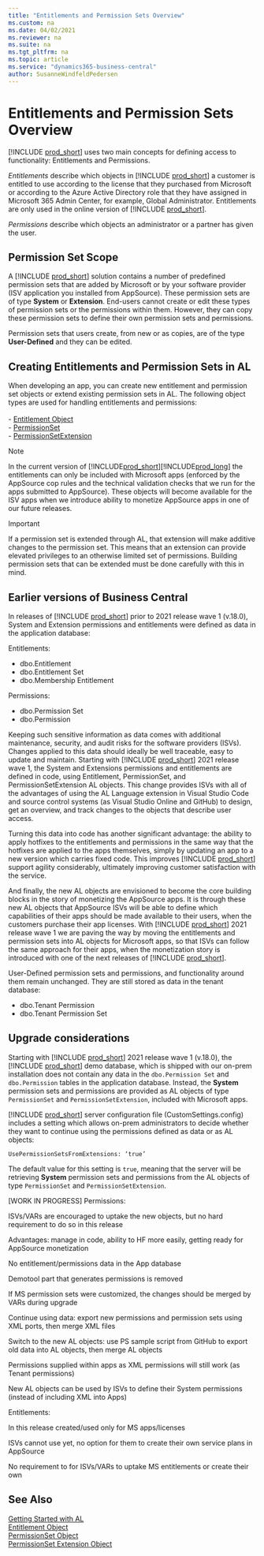 ```yaml
---
title: "Entitlements and Permission Sets Overview"
ms.custom: na
ms.date: 04/02/2021
ms.reviewer: na
ms.suite: na
ms.tgt_pltfrm: na
ms.topic: article
ms.service: "dynamics365-business-central"
author: SusanneWindfeldPedersen
---
```


# Entitlements and Permission Sets Overview

[!INCLUDE [prod_short](includes/prod_short.md)] uses two main concepts for defining access to functionality: Entitlements and Permissions.

*Entitlements* describe which objects in [!INCLUDE [prod_short](includes/prod_short.md)] a customer is entitled to use according to the license that they purchased from Microsoft or according to the Azure Active Directory role that they have assigned in Microsoft 365 Admin Center, for example, Global Administrator. Entitlements are only used in the online version of [!INCLUDE [prod_short](includes/prod_short.md)]. 

*Permissions* describe which objects an administrator or a partner has given the user.

## Permission Set Scope

A [!INCLUDE [prod_short](includes/prod_short.md)] solution contains a number of predefined permission sets that are added by Microsoft or by your software provider (ISV application you installed from AppSource). These permission sets are of type **System** or **Extension**. End-users cannot create or edit these types of permission sets or the permissions within them. However, they can copy these permission sets to define their own permission sets and permissions.

Permission sets that users create, from new or as copies, are of the type **User-Defined** and they can be edited.

## Creating Entitlements and Permission Sets in AL

When developing an app, you can create new entitlement and permission set objects or extend existing permission sets in AL. The following object types are used for handling entitlements and permissions:<br>  
    - [Entitlement Object](devenv-entitlement-object.md)  
    - [PermissionSet](devenv-permissionset-object.md)  
    - [PermissionSetExtension](devenv-permissionset-ext-object.md)


> [!NOTE]  
> In the current version of [!INCLUDE[prod_short](includes/d365fin_long_md.md)][!INCLUDE[prod_long](includes/prod_long.md)] the entitlements can only be included with Microsoft apps (enforced by the AppSource cop rules and the technical validation checks that we run for the apps submitted to AppSource). These objects will become available for the ISV apps when we introduce ability to monetize AppSource apps in one of our future releases. 

> [!IMPORTANT]  
> If a permission set is extended through AL, that extension will make additive changes to the permission set. This means that an extension can provide elevated privileges to an otherwise limited set of permissions. Building permission sets that can be extended must be done carefully with this in mind.
<!-- From security review, we need to call out the trust model that lies in the modeling of entitlements and permissions -->

## Earlier versions of Business Central

In releases of [!INCLUDE [prod_short](includes/prod_short.md)] prior to 2021 release wave 1 (v.18.0), System and Extension permissions and entitlements were defined as data in the application database: 

Entitlements: 
  - dbo.Entitlement
  - dbo.Entitlement Set
  - dbo.Membership Entitlement

Permissions:
  - dbo.Permission Set
  - dbo.Permission

Keeping such sensitive information as data comes with additional maintenance, security, and audit risks for the software providers (ISVs). Changes applied to this data should ideally be well traceable, easy to update and maintain. Starting with [!INCLUDE [prod_short](includes/prod_short.md)] 2021 release wave 1, the System and Extensions permissions and entitlements are defined in code, using Entitlement, PermissionSet, and PermissionSetExtension AL objects. This change provides ISVs with all of the advantages of using the AL Language extension in Visual Studio Code and source control systems (as Visual Studio Online and GitHub) to design, get an overview, and track changes to the objects that describe user access. 

Turning this data into code has another significant advantage: the ability to apply hotfixes to the entitlements and permissions in the same way that the hotfixes are applied to the apps themselves, simply by updating an app to a new version which carries fixed code. This improves [!INCLUDE [prod_short](includes/prod_short.md)] support agility considerably, ultimately improving customer satisfaction with the service.

And finally, the new AL objects are envisioned to become the core building blocks in the story of monetizing the AppSource apps. It is through these new AL objects that AppSource ISVs will be able to define which capabilities of their apps should be made available to their users, when the customers purchase their app licenses. With [!INCLUDE [prod_short](includes/prod_short.md)] 2021 release wave 1 we are paving the way by moving the entitlements and permission sets into AL objects for Microsoft apps, so that ISVs can follow the same approach for their apps, when the monetization story is introduced with one of the next releases of [!INCLUDE [prod_short](includes/prod_short.md)].

User-Defined permission sets and permissions, and functionality around them remain unchanged. They are still stored as data in the tenant database: 

- dbo.Tenant Permission
- dbo.Tenant Permission Set

## Upgrade considerations

Starting with [!INCLUDE [prod_short](includes/prod_short.md)] 2021 release wave 1 (v.18.0), the [!INCLUDE [prod_short](includes/prod_short.md)] demo database, which is shipped with our on-prem installation does not contain any data in the `dbo.Permission Set` and `dbo.Permission` tables in the application database. Instead, the **System** permission sets and permissions are provided as AL objects of type `PermissionSet` and `PermissionSetExtension`, included with Microsoft apps. 

[!INCLUDE [prod_short](includes/prod_short.md)] server configuration file (CustomSettings.config) includes a setting which allows on-prem administrators to decide whether they want to continue using the permissions defined as data or as AL objects: 

```
UsePermissionSetsFromExtensions: ‘true’
```

The default value for this setting is `true`, meaning that the server will be retrieving **System** permission sets and permissions from the AL objects of type `PermissionSet` and `PermissionSetExtension`. 


[WORK IN PROGRESS] Permissions:

ISVs/VARs are encouraged to uptake the new objects, but no hard requirement to do so in this release

Advantages: manage in code, ability to HF more easily, getting ready for AppSource monetization

No entitlement/permissions data in the App database 

Demotool part that generates permissions is removed  

If MS permission sets were customized, the changes should be merged by VARs during upgrade

Continue using data: export new permissions and permission sets using XML ports, then merge XML files

Switch to the new AL objects: use PS sample script from GitHub to export old data into AL objects, then merge AL objects 

Permissions supplied within apps as XML permissions will still work (as Tenant permissions)

New AL objects can be used by ISVs to define their System permissions (instead of including XML into Apps)

Entitlements: 

In this release created/used only for MS apps/licenses

ISVs cannot use yet, no option for them to create their own service plans in AppSource

No requirement to for ISVs/VARs to uptake MS entitlements or create their own



## See Also

[Getting Started with AL](devenv-get-started.md)  
[Entitlement Object](devenv-entitlement-object.md)  
[PermissionSet Object](devenv-permissionset-object.md)  
[PermissionSet Extension Object](devenv-permissionset-ext-object.md)  
